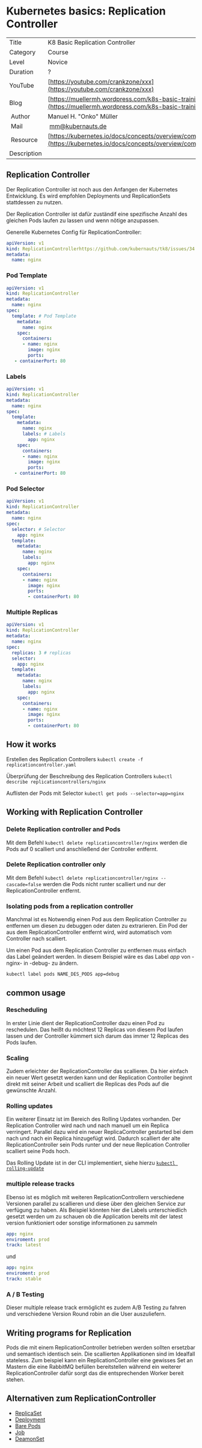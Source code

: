 # Kubernetes basics: Replication Controller

|||
|---|---|
| Title | K8 Basic Replication Controller |
| Category | Course |
| Level | Novice |
| Duration | ? |
| YouTube | [https://youtube.com/crankzone/xxx](https://youtube.com/crankzone/xxx) |
| Blog | [https://muellermh.wordpress.com/k8s-basic-training-etcd](https://muellermh.wordpress.com/k8s-basic-training-etcd)  |
| Author | Manuel H. "Onko" Müller |
| Mail | mm@kubernauts.de |
| Resource | [https://kubernetes.io/docs/concepts/overview/components/](https://kubernetes.io/docs/concepts/overview/components/) |
| Description |  |

## Replication Controller

Der Replication Controller ist noch aus den Anfangen der Kubernetes Entwicklung. Es wird empfohlen Deployments und ReplicationSets stattdessen zu nutzen.

Der Replication Controller ist dafür zuständif eine spezifische Anzahl des gleichen Pods laufen zu lassen und wenn nötige anzupassen.

Generelle Kubernetes Config für ReplicationController:

```yaml
apiVersion: v1
kind: ReplicationControllerhttps://github.com/kubernauts/tk8/issues/34
metadata:
  name: nginx
```

### Pod Template

```yaml
apiVersion: v1
kind: ReplicationController
metadata:
  name: nginx
spec:  
  template: # Pod Template
    metadata:
      name: nginx
    spec:
      containers:
      - name: nginx
        image: nginx
        ports:
   - containerPort: 80
```

### Labels

```yaml
apiVersion: v1
kind: ReplicationController
metadata:
  name: nginx
spec:  
  template:
    metadata:
      name: nginx
      labels: # Labels
        app: nginx
    spec:
      containers:
      - name: nginx
        image: nginx
        ports:
   - containerPort: 80
```

### Pod Selector

```yaml
apiVersion: v1
kind: ReplicationController
metadata:
  name: nginx
spec:
  selector: # Selector
    app: nginx
  template:
    metadata:
      name: nginx
      labels:
        app: nginx
    spec:
      containers:
      - name: nginx
        image: nginx
        ports:
        - containerPort: 80
```

### Multiple Replicas

```yaml
apiVersion: v1
kind: ReplicationController
metadata:
  name: nginx
spec:
  replicas: 3 # replicas
  selector:
    app: nginx
  template:
    metadata:
      name: nginx
      labels:
        app: nginx
    spec:
      containers:
      - name: nginx
        image: nginx
        ports:
        - containerPort: 80
```

## How it works

Erstellen des Replication Controllers
`kubectl create -f replicationcontroller.yaml`

Überprüfung der Beschreibung des Replication Controllers
`kubectl describe replicationcontrollers/nginx`

Auflisten der Pods mit Selector
`kubectl get pods --selector=app=nginx`

## Working with Replication Controller

### Delete Replication controller and Pods

Mit dem Befehl `kubectl delete replicationcontroller/nginx` werden die Pods auf 0 scalliert und anschließend der Controller entfernt.

### Delete Replication controller only

Mit dem Befehl `kubectl delete replicationcontroller/nginx --cascade=false` werden die Pods nicht runter scalliert und nur der ReplicationController entfernt.

### Isolating pods from a replication controller

Manchmal ist es Notwendig einen Pod aus dem Replication Controller zu entfernen um diesen zu debuggen oder daten zu extrarieren. Ein Pod der aus dem ReplicationController entfernt wird, wird automatisch vom Controller nach scalliert.

Um einen Pod aus dem Replication Controller zu entfernen muss einfach das Label geändert werden. In diesem Beispiel wäre es das Label *app* von -nginx- in -debug- zu ändern.

`kubectl label pods NAME_DES_PODS app=debug`

## common usage

### Rescheduling

In erster Linie dient der ReplicationController dazu einen Pod zu reschedulen. Das heißt du möchtest 12 Replicas von diesem Pod laufen lassen und der Controller kümmert sich darum das immer 12 Replicas des Pods laufen.

### Scaling

Zudem erleichter der ReplicationController das scallieren. Da hier einfach ein neuer Wert gesetzt werden kann und der Replication Controller beginnt direkt mit seiner Arbeit und scalliert die Replicas des Pods auf die gewünschte Anzahl.

### Rolling updates

Ein weiterer Einsatz ist im Bereich des Rolling Updates vorhanden. Der Replication Controller wird nach und nach manuell um ein Replica verringert. Parallel dazu wird ein neuer ReplicaController gestarted bei dem nach und nach ein Replica hinzugefügt wird. Dadurch scalliert der alte ReplicationController sein Pods runter und der neue Replication Controller scalliert seine Pods hoch.

Das Rolling Update ist in der CLI implementiert, siehe hierzu [`kubectl rolling-update`](https://kubernetes.io/docs/tasks/run-application/rolling-update-replication-controller/)

### multiple release tracks

Ebenso ist es möglich mit weiteren ReplicationControllern verschiedene Versionen parallel zu scallieren und diese über den gleichen Service zur verfügung zu haben. Als Beispiel könnten hier die Labels unterschiedlich gesetzt werden um zu schauen ob die Application bereits mit der latest version funktioniert oder sonstige informationen zu sammeln

```yaml
app: nginx
enviroment: prod
track: latest
```

und 

```yaml
app: nginx
enviroment: prod
track: stable
```

### A / B Testing

Dieser multiple release track ermöglicht es zudem A/B Testing zu fahren und verschiedene Version Round robin an die User auszuliefern.

## Writing programs for Replication

Pods die mit einem ReplicationController betrieben werden sollten ersetzbar und semantisch identisch sein. Die scallierten Applikationen sind im Idealfall stateless. Zum beispiel kann ein ReplicationController eine gewisses Set an Mastern die eine RabbitMQ befüllen bereitstellen während ein weiterer ReplicationController dafür sorgt das die entsprechenden Worker bereit stehen.

## Alternativen zum ReplicationController

- [ReplicaSet](7-k8s-basic-replica-set.md)
- [Deployment](8-k8s-basic-deployment.md)
- [Bare Pods](14-k8s-basic-bare-pod.md)
- [Job](12-k8s-basic-job.md)
- [DeamonSet](13-k8s-basic-daemonset.md)
